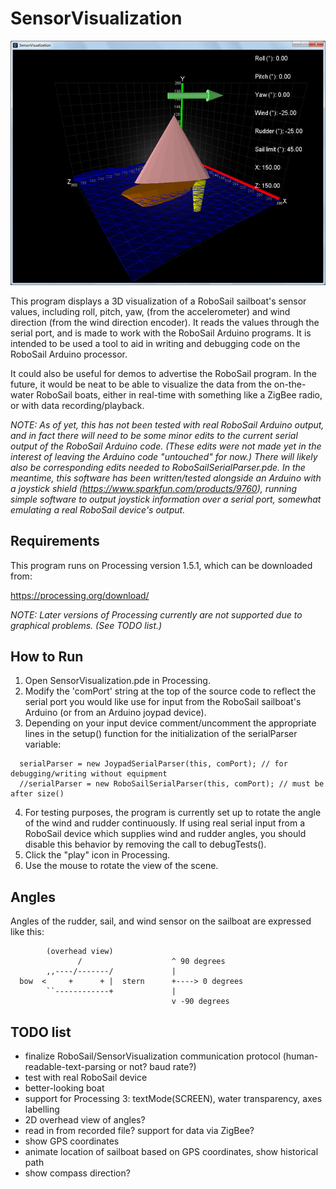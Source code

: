 # SensorVisualization

![SensorVisualization](SensorVisualization.png)

This program displays a 3D visualization of a RoboSail sailboat's sensor values, including roll, pitch, yaw, (from the accelerometer) and wind direction (from the wind direction encoder). It reads the values through the serial port, and is made to work with the RoboSail Arduino programs.  It is intended to be used a tool to aid in writing and debugging code on the RoboSail Arduino processor.

It could also be useful for demos to advertise the RoboSail program. In the future, it would be neat to be able to visualize the data from the on-the-water RoboSail boats, either in real-time with something like a ZigBee radio, or with data recording/playback.

*NOTE: As of yet, this has not been tested with real RoboSail Arduino output, and in fact there will need to be some minor edits to the current serial output of the RoboSail Arduino code. (These edits were not made yet in the interest of leaving the Arduino code "untouched" for now.) There will likely also be corresponding edits needed to RoboSailSerialParser.pde. In the meantime, this software has been written/tested alongside an Arduino with a joystick shield (https://www.sparkfun.com/products/9760), running simple software to output joystick information over a serial port, somewhat emulating a real RoboSail device's output.*

## Requirements
This program runs on Processing version 1.5.1, which can be downloaded from:

https://processing.org/download/

*NOTE: Later versions of Processing currently are not supported due to graphical problems. (See TODO list.)*

## How to Run
1. Open SensorVisualization.pde in Processing.
2. Modify the 'comPort' string at the top of the source code to reflect the serial port you would like use for input from the RoboSail sailboat's Arduino (or from an Arduino joypad device).
3. Depending on your input device comment/uncomment the appropriate lines in the setup() function for the initialization of the serialParser variable:
```
  serialParser = new JoypadSerialParser(this, comPort); // for debugging/writing without equipment
  //serialParser = new RoboSailSerialParser(this, comPort); // must be after size()
```
4. For testing purposes, the program is currently set up to rotate the angle of the wind and rudder continuously. If using real serial input from a RoboSail device which supplies wind and rudder angles, you should disable this behavior by removing the call to debugTests().
3. Click the "play" icon in Processing.
4. Use the mouse to rotate the view of the scene.

## Angles 
Angles of the rudder, sail, and wind sensor on the sailboat are expressed like this:

            (overhead view)
                   /                    ^ 90 degrees
            ,,----/-------/             |
      bow  <     +      + |  stern      +----> 0 degrees
            ``------------+             |
                                        v -90 degrees


## TODO list
* finalize RoboSail/SensorVisualization communication protocol (human-readable-text-parsing or not? baud rate?)
* test with real RoboSail device
* better-looking boat
* support for Processing 3: textMode(SCREEN), water transparency, axes labelling
* 2D overhead view of angles?
* read in from recorded file? support for data via ZigBee?
* show GPS coordinates
* animate location of sailboat based on GPS coordinates, show historical path
* show compass direction?